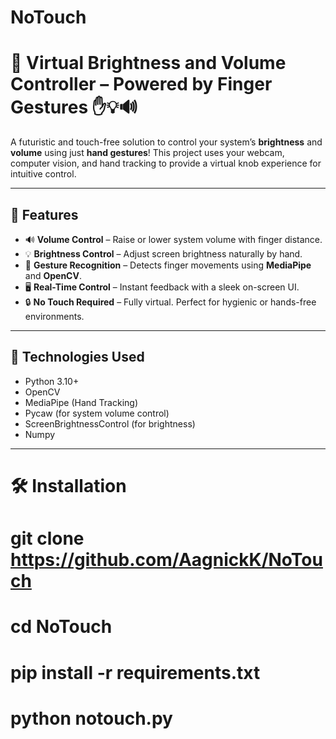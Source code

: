 # NoTouch
# 🌟 Virtual Brightness and Volume Controller – Powered by Finger Gestures ✋💡🔊

A futuristic and touch-free solution to control your system’s **brightness** and **volume** using just **hand gestures**! This project uses your webcam, computer vision, and hand tracking to provide a virtual knob experience for intuitive control.

---

## 🚀 Features

- 🔊 **Volume Control** – Raise or lower system volume with finger distance.
- 💡 **Brightness Control** – Adjust screen brightness naturally by hand.
- 🎯 **Gesture Recognition** – Detects finger movements using **MediaPipe** and **OpenCV**.
- 🖥️ **Real-Time Control** – Instant feedback with a sleek on-screen UI.
- 🔒 **No Touch Required** – Fully virtual. Perfect for hygienic or hands-free environments.


---

## 🧰 Technologies Used

- Python 3.10+
- OpenCV
- MediaPipe (Hand Tracking)
- Pycaw (for system volume control)
- ScreenBrightnessControl (for brightness)
- Numpy

---

# 🛠️ Installation

# git clone https://github.com/AagnickK/NoTouch
# cd NoTouch
# pip install -r requirements.txt
# python notouch.py

